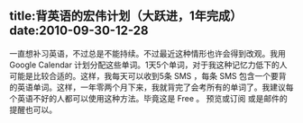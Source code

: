 title:背英语的宏伟计划（大跃进，1年完成）
date:2010-09-30-12-28
---
一直想补习英语，不过总是不能持续。不过最近这种情形也许会得到改观。我用 Google Calendar 计划分配这些单词。1天5个单词，对于我这种记忆力低下的人可能是比较合适的。这样，我每天可以收到5条 SMS ，每条 SMS 包含一个要背的英语单词。这样，一年零两个月下来，我就背完了会考所有的单词了。我建议每个英语不好的人都可以使用这种方法。毕竟这是 Free 。 预览或订阅 或是邮件的提醒也可以。